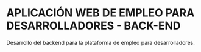 # APLICACIÓN WEB DE EMPLEO PARA DESARROLLADORES - BACK-END

Desarrollo del backend para la plataforma de empleo para desarrolladores.
